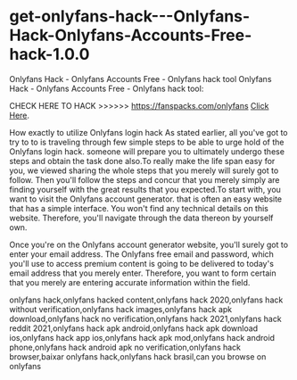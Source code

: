 
# get-onlyfans-hack---Onlyfans-Hack-Onlyfans-Accounts-Free-hack-1.0.0
Onlyfans Hack - Onlyfans Accounts Free - Onlyfans hack tool
Onlyfans Hack - Onlyfans Accounts Free - Onlyfans hack tool:

CHECK HERE TO HACK >>>>>> https://fanspacks.com/onlyfans
 [Click Here](https://fanspacks.com/onlyfans).

How exactly to utilize Onlyfans login hack As stated earlier, all you've got to try to to is traveling through few simple steps to be able to urge hold of the Onlyfans login hack. someone will prepare you to ultimately undergo these steps and obtain the task done also.To really make the life span easy for you, we viewed sharing the whole steps that you merely will surely got to follow. Then you'll follow the steps and concur that you merely simply are finding yourself with the great results that you expected.To start with, you want to visit the Onlyfans account generator. that is often an easy website that has a simple interface. You won't find any technical details on this website. Therefore, you'll navigate through the data thereon by yourself own.

Once you're on the Onlyfans account generator website, you'll surely got to enter your email address. The Onlyfans free email and password, which you'll use to access premium content is going to be delivered to today's email address that you merely enter. Therefore, you want to form certain that you merely are entering accurate information within the field.

onlyfans hack,onlyfans hacked content,onlyfans hack 2020,onlyfans hack without verification,onlyfans hack images,onlyfans hack apk download,onlyfans hack no verification,onlyfans hack 2021,onlyfans hack reddit 2021,onlyfans hack apk android,onlyfans hack apk download ios,onlyfans hack app ios,onlyfans hack apk mod,onlyfans hack android phone,onlyfans hack android apk no verification,onlyfans hack browser,baixar onlyfans hack,onlyfans hack brasil,can you browse on onlyfans



